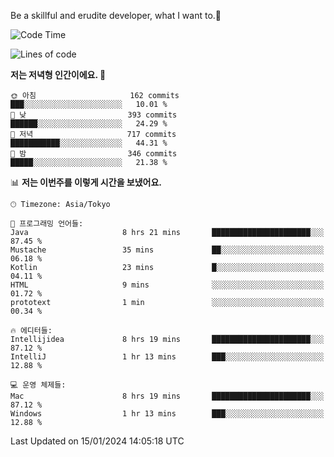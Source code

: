 Be a skillful and erudite developer, what I want to.👶

<!--START_SECTION:waka-->
![Code Time](http://img.shields.io/badge/Code%20Time-417%20hrs%2037%20mins-blue)

![Lines of code](https://img.shields.io/badge/%EC%A0%80%EB%8A%94%20%EC%97%AC%ED%83%9C%EA%B9%8C%EC%A7%80%20-756.0%20thousand%20%EC%A4%84%EC%9D%98%20%EC%BD%94%EB%93%9C%EB%A5%BC%20%EC%9E%91%EC%84%B1%ED%96%88%EC%96%B4%EC%9A%94.-blue)

**저는 저녁형 인간이에요. 🦉** 

```text
🌞 아침                     162 commits         ███░░░░░░░░░░░░░░░░░░░░░░   10.01 % 
🌆 낮　                     393 commits         ██████░░░░░░░░░░░░░░░░░░░   24.29 % 
🌃 저녁                     717 commits         ███████████░░░░░░░░░░░░░░   44.31 % 
🌙 밤　                     346 commits         █████░░░░░░░░░░░░░░░░░░░░   21.38 % 
```


📊 **저는 이번주를 이렇게 시간을 보냈어요.** 

```text
🕑︎ Timezone: Asia/Tokyo

💬 프로그래밍 언어들: 
Java                     8 hrs 21 mins       ██████████████████████░░░   87.45 % 
Mustache                 35 mins             ██░░░░░░░░░░░░░░░░░░░░░░░   06.18 % 
Kotlin                   23 mins             █░░░░░░░░░░░░░░░░░░░░░░░░   04.11 % 
HTML                     9 mins              ░░░░░░░░░░░░░░░░░░░░░░░░░   01.72 % 
prototext                1 min               ░░░░░░░░░░░░░░░░░░░░░░░░░   00.34 % 

🔥 에디터들: 
Intellijidea             8 hrs 19 mins       ██████████████████████░░░   87.12 % 
IntelliJ                 1 hr 13 mins        ███░░░░░░░░░░░░░░░░░░░░░░   12.88 % 

💻 운영 체제들: 
Mac                      8 hrs 19 mins       ██████████████████████░░░   87.12 % 
Windows                  1 hr 13 mins        ███░░░░░░░░░░░░░░░░░░░░░░   12.88 % 
```


 Last Updated on 15/01/2024 14:05:18 UTC
<!--END_SECTION:waka-->
